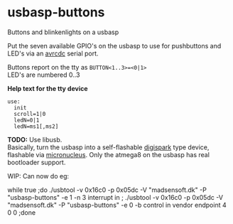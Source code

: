 # usbasp-buttons
Buttons and blinkenlights on a usbasp

Put the seven available GPIO's on the usbasp to use for pushbuttons and LED's via an
[avrcdc](http://www.recursion.jp/prose/avrcdc/) serial port.

Buttons report on the tty as `BUTTON<1..3>=<0|1>`<br/>
LED's are numbered 0..3

__Help text for the tty device__
```
use:
  init
  scroll=1|0
  ledN=0|1
  ledN=ms1[,ms2]
```

__TODO:__
Use libusb.<br/>
Basically, turn the usbasp into a self-flashable [digispark](http://digistump.com/products/1) type device, flashable via [micronucleus](https://github.com/micronucleus/micronucleus). Only the atmega8 on the usbasp has real bootloader support.

WIP: Can now do eg:

 while true ;do ./usbtool -v 0x16c0 -p 0x05dc -V "madsensoft.dk" -P "usbasp-buttons" -e 1 -n 3 interrupt in ; ./usbtool -v 0x16c0 -p 0x05dc -V "madsensoft.dk" -P "usbasp-buttons" -e 0 -b control in vendor endpoint 4 0 0 ;done

